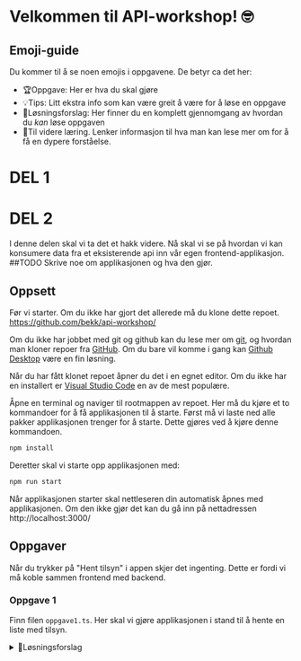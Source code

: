 # Velkommen til API-workshop! 🤓

## Emoji-guide

Du kommer til å se noen emojis i oppgavene. De betyr ca det her:

- 🏆Oppgave: Her er hva du skal gjøre
- 💡Tips: Litt ekstra info som kan være greit å være for å løse en oppgave
- 🚨Løsningsforslag: Her finner du en komplett gjennomgang av hvordan du _kan_ løse oppgaven
- 🧠Til videre læring. Lenker informasjon til hva man kan lese mer om for å få en dypere forståelse.

# DEL 1

# DEL 2

I denne delen skal vi ta det et hakk videre. Nå skal vi se på hvordan vi kan konsumere data fra et eksisterende api inn vår egen frontend-applikasjon.
##TODO Skrive noe om applikasjonen og hva den gjør.

## Oppsett

Før vi starter. Om du ikke har gjort det allerede må du klone dette repoet. https://github.com/bekk/api-workshop/

Om du ikke har jobbet med git og github kan du lese mer om [git](https://git-scm.com/book/en/v2), og hvordan man kloner repoer fra [GitHub](https://docs.github.com/en/github/creating-cloning-and-archiving-repositories/cloning-a-repository-from-github/cloning-a-repository). Om du bare vil komme i gang kan [Github Desktop](https://desktop.github.com/) være en fin løsning.

Når du har fått klonet repoet åpner du det i en egnet editor. Om du ikke har en installert er [Visual Studio Code](https://code.visualstudio.com/) en av de mest populære.

Åpne en terminal og naviger til rootmappen av repoet. Her må du kjøre et to kommandoer for å få applikasjonen til å starte.
Først må vi laste ned alle pakker applikasjonen trenger for å starte. Dette gjøres ved å kjøre denne kommandoen.

```bash
npm install
```

Deretter skal vi starte opp applikasjonen med:

```bash
npm run start
```

Når applikasjonen starter skal nettleseren din automatisk åpnes med applikasjonen. Om den ikke gjør det kan du gå inn på nettadressen http://localhost:3000/

## Oppgaver

Når du trykker på "Hent tilsyn" i appen skjer det ingenting. Dette er fordi vi må koble sammen frontend med backend.

### Oppgave 1

Finn filen `oppgave1.ts`. Her skal vi gjøre applikasjonen i stand til å hente en liste med tilsyn.

<details><summary>🚨Løsningsforslag</summary>
Bytt ut innholdet i url-variablen til dette.

```ts
const url = "https://smilefjes.herokuapp.com/tilsyn";
```

Når du har fått løst oppgaven skal appen vise en liste med tilsyn. Dette er fint, men vi vil gjerne kun hente dataen vi faktisk har lyst på. Dette skal vi se videre på i oppgave 2.

### Oppgave 2

### Oppgave 3

Dette er fint, men for å gjøre applikasjonen enda bedre vil vi også hente detaljer om hvert tilsyn. Finn filen `oppgave2.ts` for å løse dette.

### Konklusjon

Gratulerer! 🎉 Du har nå fått koblet sammen frontend med et eksisterende api, og er nå ferdig med del to av workshopen.

# DEL 3
